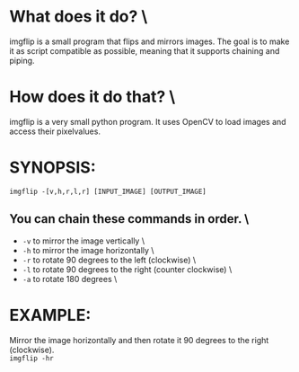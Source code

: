 # What does it do? \
imgflip is a small program that flips and mirrors images. The goal is to make it as script compatible as possible, meaning that it supports chaining and piping.

# How does it do that? \
imgflip is a very small python program. It uses OpenCV to load images and access their pixelvalues.

# SYNOPSIS:

`imgflip -[v,h,r,l,r] [INPUT_IMAGE] [OUTPUT_IMAGE]`

## You can chain these commands in order. \
- `-v` to mirror the image vertically \
- `-h` to mirror the image horizontally \
- `-r` to rotate 90 degrees to the left (clockwise) \
- `-l` to rotate 90 degrees to the right (counter clockwise) \
- `-a` to rotate 180 degrees \

# EXAMPLE:
Mirror the image horizontally and then rotate it 90 degrees to the right (clockwise). \
`imgflip -hr`
